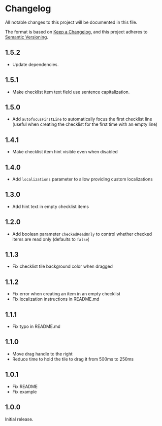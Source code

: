 # Changelog

All notable changes to this project will be documented in this file.

The format is based on [Keep a Changelog](https://keepachangelog.com/en/1.1.0/), and this project
adheres to [Semantic Versioning](https://semver.org/spec/v2.0.0.html).

## 1.5.2

- Update dependencies.

## 1.5.1

- Make checklist item text field use sentence capitalization.

## 1.5.0

- Add `autofocusFirstLine` to automatically focus the first checklist line (useful when creating the checklist for the first time with an empty line)

## 1.4.1

- Make checklist item hint visible even when disabled

## 1.4.0

- Add `localizations` parameter to allow providing custom localizations

## 1.3.0

- Add hint text in empty checklist items

## 1.2.0

- Add boolean parameter `checkedReadOnly` to control whether checked items are read only (defaults to `false`)

## 1.1.3

- Fix checklist tile background color when dragged

## 1.1.2

- Fix error when creating an item in an empty checklist
- Fix localization instructions in README.md

## 1.1.1

- Fix typo in README.md

## 1.1.0

- Move drag handle to the right
- Reduce time to hold the tile to drag it from 500ms to 250ms

## 1.0.1

- Fix README
- Fix example

## 1.0.0

Initial release.
